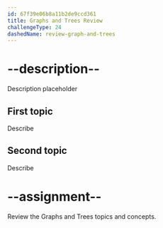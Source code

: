 ```yaml
---
id: 67f39e06b8a11b2de9ccd361
title: Graphs and Trees Review
challengeType: 24
dashedName: review-graph-and-trees
---
```


# --description--

Description placeholder

## First topic

Describe

## Second topic

Describe

# --assignment--

Review the Graphs and Trees topics and concepts.
